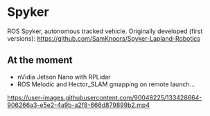 # Spyker
ROS Spyker, autonomous tracked vehicle. Originally developed (first versions): https://github.com/SamKnoors/Spyker-Lapland-Robotics

## At the moment
- nVidia Jetson Nano with RPLidar
- ROS Melodic and Hector_SLAM gmapping on remote launch...


https://user-images.githubusercontent.com/90048225/133428664-906266a3-e5e2-4a9b-a2f8-666d879899b2.mp4


